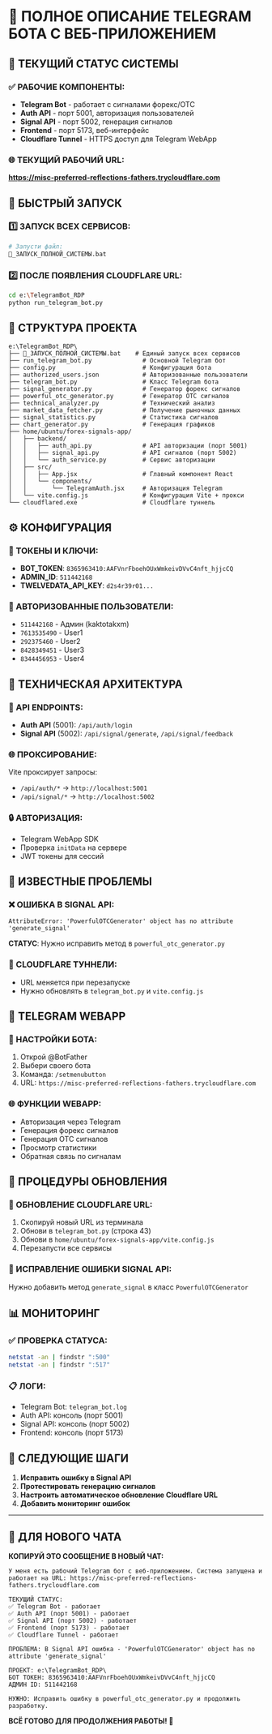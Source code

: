 # 🤖 ПОЛНОЕ ОПИСАНИЕ TELEGRAM БОТА С ВЕБ-ПРИЛОЖЕНИЕМ

## 🎯 ТЕКУЩИЙ СТАТУС СИСТЕМЫ

### ✅ РАБОЧИЕ КОМПОНЕНТЫ:
- **Telegram Bot** - работает с сигналами форекс/OTC
- **Auth API** - порт 5001, авторизация пользователей
- **Signal API** - порт 5002, генерация сигналов
- **Frontend** - порт 5173, веб-интерфейс
- **Cloudflare Tunnel** - HTTPS доступ для Telegram WebApp

### 🌐 ТЕКУЩИЙ РАБОЧИЙ URL:
**https://misc-preferred-reflections-fathers.trycloudflare.com**

## 🚀 БЫСТРЫЙ ЗАПУСК

### 1️⃣ ЗАПУСК ВСЕХ СЕРВИСОВ:
```bash
# Запусти файл:
🚀_ЗАПУСК_ПОЛНОЙ_СИСТЕМЫ.bat
```

### 2️⃣ ПОСЛЕ ПОЯВЛЕНИЯ CLOUDFLARE URL:
```bash
cd e:\TelegramBot_RDP
python run_telegram_bot.py
```

## 📁 СТРУКТУРА ПРОЕКТА

```
e:\TelegramBot_RDP\
├── 🚀_ЗАПУСК_ПОЛНОЙ_СИСТЕМЫ.bat    # Единый запуск всех сервисов
├── run_telegram_bot.py              # Основной Telegram бот
├── config.py                        # Конфигурация бота
├── authorized_users.json            # Авторизованные пользователи
├── telegram_bot.py                  # Класс Telegram бота
├── signal_generator.py              # Генератор форекс сигналов
├── powerful_otc_generator.py        # Генератор OTC сигналов
├── technical_analyzer.py            # Технический анализ
├── market_data_fetcher.py           # Получение рыночных данных
├── signal_statistics.py             # Статистика сигналов
├── chart_generator.py               # Генерация графиков
├── home/ubuntu/forex-signals-app/
│   ├── backend/
│   │   ├── auth_api.py              # API авторизации (порт 5001)
│   │   ├── signal_api.py            # API сигналов (порт 5002)
│   │   └── auth_service.py          # Сервис авторизации
│   ├── src/
│   │   ├── App.jsx                  # Главный компонент React
│   │   └── components/
│   │       └── TelegramAuth.jsx     # Авторизация Telegram
│   └── vite.config.js               # Конфигурация Vite + прокси
└── cloudflared.exe                  # Cloudflare туннель
```

## ⚙️ КОНФИГУРАЦИЯ

### 🔑 ТОКЕНЫ И КЛЮЧИ:
- **BOT_TOKEN**: `8365963410:AAFVnrFboehOUxWmkeivDVvC4nft_hjjcCQ`
- **ADMIN_ID**: `511442168`
- **TWELVEDATA_API_KEY**: `d2s4r39r01...`

### 👥 АВТОРИЗОВАННЫЕ ПОЛЬЗОВАТЕЛИ:
- `511442168` - Админ (kaktotakxm)
- `7613535490` - User1
- `292375460` - User2  
- `8428349451` - User3
- `8344456953` - User4

## 🔧 ТЕХНИЧЕСКАЯ АРХИТЕКТУРА

### 📡 API ENDPOINTS:
- **Auth API** (5001): `/api/auth/login`
- **Signal API** (5002): `/api/signal/generate`, `/api/signal/feedback`

### 🌐 ПРОКСИРОВАНИЕ:
Vite проксирует запросы:
- `/api/auth/*` → `http://localhost:5001`
- `/api/signal/*` → `http://localhost:5002`

### 🔒 АВТОРИЗАЦИЯ:
- Telegram WebApp SDK
- Проверка `initData` на сервере
- JWT токены для сессий

## 🚨 ИЗВЕСТНЫЕ ПРОБЛЕМЫ

### ❌ ОШИБКА В SIGNAL API:
```
AttributeError: 'PowerfulOTCGenerator' object has no attribute 'generate_signal'
```
**СТАТУС**: Нужно исправить метод в `powerful_otc_generator.py`

### 🔄 CLOUDFLARE ТУННЕЛИ:
- URL меняется при перезапуске
- Нужно обновлять в `telegram_bot.py` и `vite.config.js`

## 📱 TELEGRAM WEBAPP

### 🎯 НАСТРОЙКИ БОТА:
1. Открой @BotFather
2. Выбери своего бота
3. Команда: `/setmenubutton`
4. URL: `https://misc-preferred-reflections-fathers.trycloudflare.com`

### 🌐 ФУНКЦИИ WEBAPP:
- Авторизация через Telegram
- Генерация форекс сигналов
- Генерация OTC сигналов
- Просмотр статистики
- Обратная связь по сигналам

## 🔄 ПРОЦЕДУРЫ ОБНОВЛЕНИЯ

### 📝 ОБНОВЛЕНИЕ CLOUDFLARE URL:
1. Скопируй новый URL из терминала
2. Обнови в `telegram_bot.py` (строка 43)
3. Обнови в `home/ubuntu/forex-signals-app/vite.config.js`
4. Перезапусти все сервисы

### 🔧 ИСПРАВЛЕНИЕ ОШИБКИ SIGNAL API:
Нужно добавить метод `generate_signal` в класс `PowerfulOTCGenerator`

## 📊 МОНИТОРИНГ

### ✅ ПРОВЕРКА СТАТУСА:
```bash
netstat -an | findstr ":500"
netstat -an | findstr ":517"
```

### 📋 ЛОГИ:
- Telegram Bot: `telegram_bot.log`
- Auth API: консоль (порт 5001)
- Signal API: консоль (порт 5002)
- Frontend: консоль (порт 5173)

## 🎯 СЛЕДУЮЩИЕ ШАГИ

1. **Исправить ошибку в Signal API**
2. **Протестировать генерацию сигналов**
3. **Настроить автоматическое обновление Cloudflare URL**
4. **Добавить мониторинг ошибок**

---

## 💬 ДЛЯ НОВОГО ЧАТА

**КОПИРУЙ ЭТО СООБЩЕНИЕ В НОВЫЙ ЧАТ:**

```
У меня есть рабочий Telegram бот с веб-приложением. Система запущена и работает на URL: https://misc-preferred-reflections-fathers.trycloudflare.com

ТЕКУЩИЙ СТАТУС:
✅ Telegram Bot - работает
✅ Auth API (порт 5001) - работает  
✅ Signal API (порт 5002) - работает
✅ Frontend (порт 5173) - работает
✅ Cloudflare Tunnel - работает

ПРОБЛЕМА: В Signal API ошибка - 'PowerfulOTCGenerator' object has no attribute 'generate_signal'

ПРОЕКТ: e:\TelegramBot_RDP\
БОТ ТОКЕН: 8365963410:AAFVnrFboehOUxWmkeivDVvC4nft_hjjcCQ
АДМИН ID: 511442168

НУЖНО: Исправить ошибку в powerful_otc_generator.py и продолжить разработку.
```

**ВСЁ ГОТОВО ДЛЯ ПРОДОЛЖЕНИЯ РАБОТЫ! 🚀**
